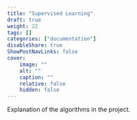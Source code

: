 ```yaml
---
title: "Supervised Learning"
draft: true
weight: 22
tags: []
categories: ["documentation"]
disableShare: true
ShowPostNavLinks: false
cover:
    image: ""
    alt: ""
    caption: ""
    relative: false
    hidden: false
---
```


Explanation of the algorithms in the project.

